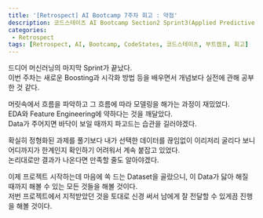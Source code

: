 ```yaml
---
title: '[Retrospect] AI Bootcamp 7주차 회고 : 약점'
description: 코드스테이츠 AI Bootcamp Section2 Sprint3(Applied Predictive Modeling) 7주차 회고
categories:
 - Retrospect
tags: [Retrospect, AI, Bootcamp, CodeStates, 코드스테이츠, 부트캠프, 회고]
---
```


드디어 머신러닝의 마지막 Sprint가 끝났다.<br>
이번 주차는 새로운 Boosting과 시각화 방법 등을 배우면서 개념보다 실전에 관해 공부한 것 같다.

머릿속에서 흐름을 파악하고 그 흐름에 따라 모델링을 해가는 과정이 재밌었다.<br>
EDA와 Feature Engineering에 약하다는 것을 깨달았다.<br>
Data가 주어지면 바닥이 보일 때까지 파고드는 습관을 길러야겠다.

확실히 정형화된 과제를 풀기보다 내가 선택한 데이터를 끊임없이 이리저리 굴리다 보니 어디까지가 한계인지 확인하기 어려워서 계속 붙잡고 있었다.<br>
논리대로만 결과가 나온다면 만족할 줄도 알아야겠다.

이제 프로젝트 시작하는데 마음에 쏙 드는 Dataset을 골랐으니, 이 Data가 닳아 해질 때까지 해볼 수 있는 모든 것들을 해볼 것이다.<br>
저번 프로젝트에서 지적받았던 것을 토대로 신경 써서 남에게 잘 전달할 수 있게끔 진행을 해볼 것이다.